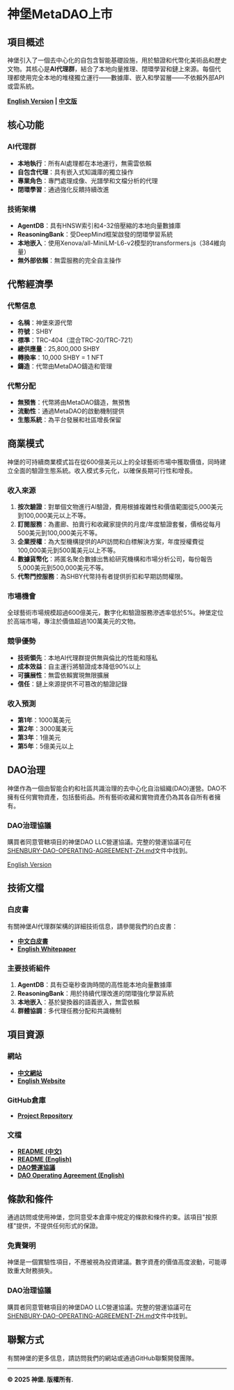 # 神堡MetaDAO上市

## 項目概述

神堡引入了一個去中心化的自包含智能基礎設施，用於驗證和代幣化美術品和歷史文物。其核心是**AI代理群**，結合了本地向量推理、閉環學習和鏈上來源。每個代理都使用完全本地的堆棧獨立運行——數據庫、嵌入和學習層——不依賴外部API或雲系統。

**[English Version](METADAO-LISTING.md) | [中文版](METADAO-LISTING-ZH.md)**

## 核心功能

### AI代理群
- **本地執行**：所有AI處理都在本地運行，無需雲依賴
- **自包含代理**：具有嵌入式知識庫的獨立操作
- **專業角色**：專門處理成像、光譜學和文檔分析的代理
- **閉環學習**：通過強化反饋持續改進

### 技術架構
- **AgentDB**：具有HNSW索引和4-32倍壓縮的本地向量數據庫
- **ReasoningBank**：受DeepMind框架啟發的閉環學習系統
- **本地嵌入**：使用Xenova/all-MiniLM-L6-v2模型的transformers.js（384維向量）
- **無外部依賴**：無雲服務的完全自主操作

## 代幣經濟學

### 代幣信息
- **名稱**：神堡來源代幣
- **符號**：SHBY
- **標準**：TRC-404（混合TRC-20/TRC-721）
- **總供應量**：25,800,000 SHBY
- **轉換率**：10,000 SHBY = 1 NFT
- **鑄造**：代幣由MetaDAO鑄造和管理

### 代幣分配
- **無預售**：代幣將由MetaDAO鑄造，無預售
- **流動性**：通過MetaDAO的啟動機制提供
- **生態系統**：為平台發展和社區增長保留

## 商業模式

神堡的可持續商業模式旨在從600億美元以上的全球藝術市場中獲取價值，同時建立全面的驗證生態系統。收入模式多元化，以確保長期可行性和增長。

### 收入來源
1. **按次驗證**：對單個文物進行AI驗證，費用根據複雜性和價值範圍從5,000美元到100,000美元以上不等。
2. **訂閱服務**：為畫廊、拍賣行和收藏家提供的月度/年度驗證套餐，價格從每月500美元到100,000美元不等。
3. **企業授權**：為大型機構提供的API訪問和白標解決方案，年度授權費從100,000美元到500萬美元以上不等。
4. **數據貨幣化**：將匿名聚合數據出售給研究機構和市場分析公司，每份報告5,000美元到500,000美元不等。
5. **代幣門控服務**：為SHBY代幣持有者提供折扣和早期訪問權限。

### 市場機會
全球藝術市場規模超過600億美元，數字化和驗證服務滲透率低於5%。神堡定位於高端市場，專注於價值超過100萬美元的文物。

### 競爭優勢
- **技術領先**：本地AI代理群提供無與倫比的性能和隱私
- **成本效益**：自主運行將驗證成本降低90%以上
- **可擴展性**：無雲依賴實現無限擴展
- **信任**：鏈上來源提供不可篡改的驗證記錄

### 收入預測
- **第1年**：1000萬美元
- **第2年**：3000萬美元
- **第3年**：1億美元
- **第5年**：5億美元以上

## DAO治理

神堡作為一個由智能合約和社區共識治理的去中心化自治組織(DAO)運營。DAO不擁有任何實物資產，包括藝術品。所有藝術收藏和實物資產仍為其各自所有者擁有。

### DAO治理協議
購買者同意管轄項目的神堡DAO LLC營運協議。完整的營運協議可在[SHENBURY-DAO-OPERATING-AGREEMENT-ZH.md](SHENBURY-DAO-OPERATING-AGREEMENT-ZH.md)文件中找到。

[English Version](SHENBURY-DAO-OPERATING-AGREEMENT.md)

## 技術文檔

### 白皮書
有關神堡AI代理群架構的詳細技術信息，請參閱我們的白皮書：

- **[中文白皮書](public/whitepaper-zh.html)**
- **[English Whitepaper](public/whitepaper.html)**

### 主要技術組件
1. **AgentDB**：具有亞毫秒查詢時間的高性能本地向量數據庫
2. **ReasoningBank**：用於持續代理改進的閉環強化學習系統
3. **本地嵌入**：基於變換器的語義嵌入，無雲依賴
4. **群體協調**：多代理任務分配和共識機制

## 項目資源

### 網站
- **[中文網站](public/index-zh.html)**
- **[English Website](public/index.html)**

### GitHub倉庫
- **[Project Repository](https://github.com/jnodes/shenbury-ai)**

### 文檔
- **[README (中文)](README-zh.md)**
- **[README (English)](README.md)**
- **[DAO營運協議](SHENBURY-DAO-OPERATING-AGREEMENT-ZH.md)**
- **[DAO Operating Agreement (English)](SHENBURY-DAO-OPERATING-AGREEMENT.md)**

## 條款和條件

通過訪問或使用神堡，您同意受本倉庫中規定的條款和條件約束。該項目"按原樣"提供，不提供任何形式的保證。

### 免責聲明
神堡是一個實驗性項目，不應被視為投資建議。數字資產的價值高度波動，可能導致重大財務損失。

### DAO治理協議
購買者同意管轄項目的神堡DAO LLC營運協議。完整的營運協議可在[SHENBURY-DAO-OPERATING-AGREEMENT-ZH.md](SHENBURY-DAO-OPERATING-AGREEMENT-ZH.md)文件中找到。

## 聯繫方式

有關神堡的更多信息，請訪問我們的網站或通過GitHub聯繫開發團隊。

---

**© 2025 神堡. 版權所有.**